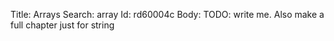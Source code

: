 Title: Arrays
Search: array
Id: rd60004c
Body:
TODO: write me. Also make a full chapter just for string
